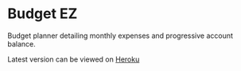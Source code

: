 # Budget EZ

Budget planner detailing monthly expenses and progressive account balance.

Latest version can be viewed on [Heroku](https://budget-ez.herokuapp.com/)
